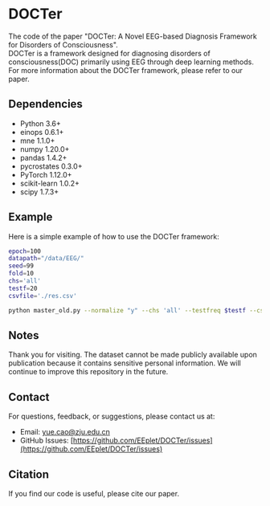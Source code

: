 # DOCTer
The code of the paper "DOCTer: A Novel EEG-based Diagnosis Framework for Disorders of Consciousness".  
DOCTer is a framework designed for diagnosing disorders of consciousness(DOC) primarily using EEG through deep learning methods. For more information about the DOCTer framework, please refer to our paper.

## Dependencies
- Python 3.6+
- einops 0.6.1+
- mne 1.1.0+
- numpy 1.20.0+
- pandas 1.4.2+
- pycrostates 0.3.0+
- PyTorch 1.12.0+
- scikit-learn 1.0.2+
- scipy 1.7.3+


## Example
Here is a simple example of how to use the DOCTer framework:

```bash
epoch=100
datapath="/data/EEG/"
seed=99
fold=10
chs='all'
testf=20
csvfile='./res.csv'

python master_old.py --normalize "y" --chs 'all' --testfreq $testf --csvfile $csvfile --fold $fold --timelen -1 --datapath $datapath --seed 99 --dropout 0.4 --weight_decay 0.0001 --epochs $epoch --batch_size 256 --lr 0.001 --clip 100 --model "DOCTer"  --cuda "cuda:0"
```

## Notes
Thank you for visiting. The dataset cannot be made publicly available upon publication because it contains sensitive personal information. We will continue to improve this repository in the future.

## Contact
For questions, feedback, or suggestions, please contact us at:

- Email: yue.cao@zju.edu.cn
- GitHub Issues: [https://github.com/EEplet/DOCTer/issues](https://github.com/EEplet/DOCTer/issues)

## Citation
If you find our code is useful, please cite our paper.


